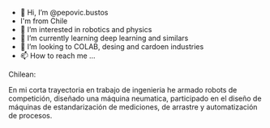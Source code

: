 - 👋 Hi, I’m @pepovic.bustos
- I'm from Chile
- 👀 I’m interested in robotics and physics
- 🌱 I’m currently learning deep learning and similars
- 💞️ I’m looking to COLAB, desing and cardoen industries
- 📫 How to reach me ...

<!---
pepovic.bustos/pepovic.bustos is a ✨ special ✨ repository because its `README.md` (this file) appears on your GitHub profile.
You can click the Preview link to take a look at your changes.
---> Chilean: 
En mi corta trayectoria en trabajo de ingenieria he armado robots de competición, diseñado una máquina neumatica, participado en el diseño de máquinas de estandarización de mediciones, de arrastre y automatización de procesos.

